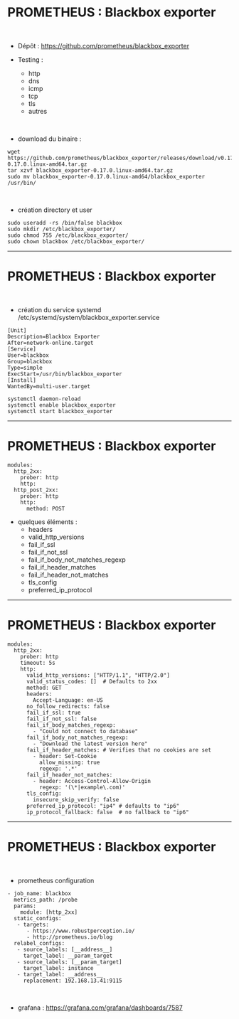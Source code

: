 

# PROMETHEUS : Blackbox exporter

<br>


* Dépôt : https://github.com/prometheus/blackbox_exporter

* Testing :
    * http
    * dns
    * icmp
    * tcp
    * tls
    * autres

<br>


* download du binaire :

```
wget https://github.com/prometheus/blackbox_exporter/releases/download/v0.17.0/blackbox_exporter-0.17.0.linux-amd64.tar.gz
tar xzvf blackbox_exporter-0.17.0.linux-amd64.tar.gz
sudo mv blackbox_exporter-0.17.0.linux-amd64/blackbox_exporter /usr/bin/
```


<br>


* création directory et user

```
sudo useradd -rs /bin/false blackbox
sudo mkdir /etc/blackbox_exporter/
sudo chmod 755 /etc/blackbox_exporter/
sudo chown blackbox /etc/blackbox_exporter/
```

----------------------------------------------------------------------------------------------------

# PROMETHEUS : Blackbox exporter


<br>


* création du service systemd /etc/systemd/system/blackbox_exporter.service

```
[Unit]
Description=Blackbox Exporter
After=network-online.target
[Service]
User=blackbox
Group=blackbox
Type=simple
ExecStart=/usr/bin/blackbox_exporter
[Install]
WantedBy=multi-user.target
```

```
systemctl daemon-reload
systemctl enable blackbox_exporter
systemctl start blackbox_exporter
```

----------------------------------------------------------------------------------------------------

# PROMETHEUS : Blackbox exporter


```
modules:
  http_2xx:
    prober: http
    http:
  http_post_2xx:
    prober: http
    http:
      method: POST
```

* quelques éléments :
    * headers
    * valid_http_versions
    * fail_if_ssl
    * fail_if_not_ssl
    * fail_if_body_not_matches_regexp
    * fail_if_header_matches
    * fail_if_header_not_matches
    * tls_config
    * preferred_ip_protocol

----------------------------------------------------------------------------------------------------

# PROMETHEUS : Blackbox exporter

```
modules:
  http_2xx:
    prober: http
    timeout: 5s
    http:
      valid_http_versions: ["HTTP/1.1", "HTTP/2.0"]
      valid_status_codes: []  # Defaults to 2xx
      method: GET
      headers:
        Accept-Language: en-US
      no_follow_redirects: false
      fail_if_ssl: true
      fail_if_not_ssl: false
      fail_if_body_matches_regexp:
        - "Could not connect to database"
      fail_if_body_not_matches_regexp:
        - "Download the latest version here"
      fail_if_header_matches: # Verifies that no cookies are set
        - header: Set-Cookie
          allow_missing: true
          regexp: '.*'
      fail_if_header_not_matches:
        - header: Access-Control-Allow-Origin
          regexp: '(\*|example\.com)'
      tls_config:
        insecure_skip_verify: false
      preferred_ip_protocol: "ip4" # defaults to "ip6"
      ip_protocol_fallback: false  # no fallback to "ip6"

```
----------------------------------------------------------------------------------------------------

# PROMETHEUS : Blackbox exporter


<br>


* prometheus configuration 

```
- job_name: blackbox
  metrics_path: /probe
  params:
    module: [http_2xx]
  static_configs:
   - targets:
      - https://www.robustperception.io/
      - http://prometheus.io/blog
  relabel_configs:
   - source_labels: [__address__]
     target_label: __param_target
   - source_labels: [__param_target]
     target_label: instance
   - target_label: __address__
     replacement: 192.168.13.41:9115 
```

<br>


* grafana : https://grafana.com/grafana/dashboards/7587
